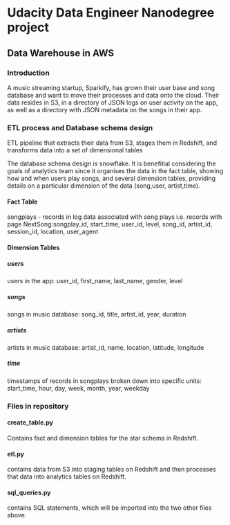 # Udacity Data Engineer Nanodegree project

## Data Warehouse in AWS

### Introduction
A music streaming startup, Sparkify, has grown their user base and song database and want to move their processes and data onto the cloud. 
Their data resides in S3, in a directory of JSON logs on user activity on the app, as well as a directory with JSON metadata on the songs in their app.

### ETL process and Database schema design
ETL pipeline that extracts their data from S3, stages them in Redshift, and transforms data into a set of dimensional tables

The database schema design is snowflake. It is benefitial considering the goals of analytics team since it organises the data in the fact table, showing how and when users play songs, and several dimension tables, providing details on a particular dimension of the data (song,user, artist,time).
#### Fact Table
songplays - records in log data associated with song plays i.e. records with page NextSong:songplay_id, start_time, user_id, level, song_id, artist_id, session_id, location, user_agent
#### Dimension Tables
##### users
users in the app: user_id, first_name, last_name, gender, level
##### songs
songs in music database: song_id, title, artist_id, year, duration
##### artists
artists in music database: artist_id, name, location, latitude, longitude
##### time 
timestamps of records in songplays broken down into specific units: start_time, hour, day, week, month, year, weekday

### Files in repository
#### create_table.py 
Contains fact and dimension tables for the star schema in Redshift.
#### etl.py
contains data from S3 into staging tables on Redshift and then processes that data into analytics tables on Redshift.
#### sql_queries.py
contains SQL statements, which will be imported into the two other files above.
